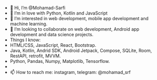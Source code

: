 - 👋 Hi, I’m @Mohamad-Sarfi
- 👀 I’m in love with Python, Kotlin and JavaScript 
- 🌱 I’m interested in web development, mobile app development and machine learning.
- 💞️ I’m looking to collaborate on web development, Android app development and data science projects.
- Things I know: 
-   HTML/CSS, JavaScript, React, Bootstrap.
-   Java, Kotlin, Andrid SDK, Android Jetpack, Compose, SQLite, Room, RestAPI, retrofit, MVVM. 
-   Python, Pandas, Numpy, Matplotlib, Tensorflow.
- 
- 📫 How to reach me: instagram, telegram: @mohamad_srf
